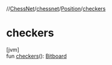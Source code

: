 //[ChessNet](../../../index.md)/[chessnet](../index.md)/[Position](index.md)/[checkers](checkers.md)

# checkers

[jvm]\
fun [checkers](checkers.md)(): [Bitboard](../index.md#610777926%2FClasslikes%2F-1216412040)
